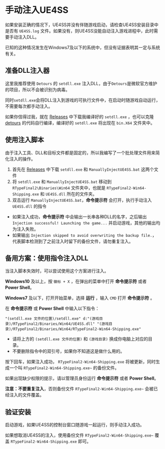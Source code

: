# 手动注入UE4SS
如果安装正确的情况下，UE4SS并没有伴随游戏启动，请检查UE4SS安装目录中是否有 `UE4SS.log` 文件。如果没有，则UE4SS没能自动注入游戏进程中，此时需要手动注入DLL。

已知的这种情况发生在Windows7及以下的系统中，但没有证据表明其一定与系统有关。

## 准备DLL注入器
这里我推荐使用 `Detours` 的 `setdll.exe` 注入DLL，由于`Detours`是微软官方维护的项目，所以不会被识别为病毒。

同时`setdll.exe`会将DLL注入到游戏的可执行文件中，在启动时随游戏自动运行，不需要每次都手动注入。

如果你信得过我，就在 [Releases](https://github.com/BLACKujira/RTF2ModdingGuide/releases) 中下载我编译好的 `setdll.exe` ，也可以克隆 [detours](https://github.com/microsoft/detours) 的代码自行编译，编译好的 `setdll.exe` 将出现在 `bin.X64` 文件夹中。

## 使用注入脚本
由于注入工具、DLL和目标文件都是固定的，所以我编写了一个批处理文件用来简化注入的操作。

1. 首先在 [Releases](https://github.com/BLACKujira/RTF2ModdingGuide/releases) 中下载 `setdll.exe` 和 `ManuallyInjectUE4SS.bat` 这两个文件
2. 将 `setdll.exe` 和 `ManuallyInjectUE4SS.bat` 移动到 `RTypeFinal2\Binaries\Win64` 文件夹中，也就是 `RTypeFinal2-Win64-Shipping.exe` 和 `UE4SS.dll` 所在的文件夹。
3. 双击运行 `ManuallyInjectUE4SS.bat`，**命令提示符** 会打开，执行手动注入 `UE4SS.dll` 的指令

- 如果注入成功，**命令提示符** 中会输出一长串各种DLL的名字，之后输出 `Injection successful! Launching the game...` 并启动游戏，其他的输出均为注入失败。
- 如果输出 `Injection skipped to avoid overwriting the backup file.`，代表脚本检测到了之前注入时留下的备份文件，请勿重复注入。

## 备用方案：使用指令注入DLL
当注入脚本失效时，可以尝试使用这个方案进行注入。

**Windows10** 及以上，按 `徽标 + X` ，在弹出的菜单中打开 **命令提示符** 或者 **Power Shell**。  

**Windows7** 及以下，打开开始菜单，选择 **运行** ，输入 `CMD` 打开 **命令提示符** 。  

在 **命令提示符** 或 **Power Shell** 中输入以下指令：  
```
"(setdll.exe 文件的位置)/setdll.exe" d:"(游戏目录)/RTypeFinal2/Binaries/Win64/UE4SS.dll" "(游戏目录)/RTypeFinal2/Binaries/Win64/RTypeFinal2-Win64-Shipping.exe"
```
- 请将上方的 `(setdll.exe 文件的位置)` 和 `(游戏目录)` 换成你电脑上对应的目录。
- 不要删除指令中的双引号，如果你不知道这是做什么用的。

按下回车，如果注入成功， `RTypeFinal2-Win64-Shipping.exe` 将被更新，同时生成一个叫 `RTypeFinal2-Win64-Shipping.exe~` 的备份文件。

如果出现缺少权限的提示，请以管理员身份运行 **命令提示符** 或者 **Power Shell**。

**注意：不要重复注入**，否则备份文件 `RTypeFinal2-Win64-Shipping.exe~` 会被已经注入的文件覆盖。

## 验证安装
启动游戏，如果UE4SS的控制台窗口随游戏一起运行，则手动注入成功。

如果想取消UE4SS的注入，使用备份文件 `RTypeFinal2-Win64-Shipping.exe~` 覆盖 `RTypeFinal2-Win64-Shipping.exe` 即可。